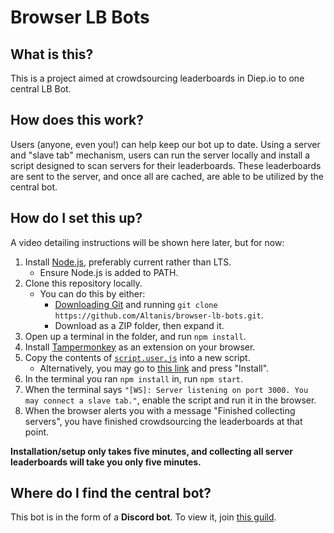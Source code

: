 # Browser LB Bots

## What is this?

This is a project aimed at crowdsourcing leaderboards in Diep.io to one central LB Bot.

## How does this work?

Users (anyone, even you!) can help keep our bot up to date. Using a server and "slave tab" mechanism, users can run the server locally and install a script designed to scan servers for their leaderboards. These leaderboards are sent to the server, and once all are cached, are able to be utilized by the central bot.

## How do I set this up?

A video detailing instructions will be shown here later, but for now:

1. Install [Node.js](https://nodejs.org/en/), preferably current rather than LTS.
    - Ensure Node.js is added to PATH.
2. Clone this repository locally.
    - You can do this by either:
        - [Downloading Git](https://git-scm.com/downloads) and running `git clone https://github.com/Altanis/browser-lb-bots.git`.
        - Download as a ZIP folder, then expand it.
3. Open up a terminal in the folder, and run `npm install`.
4. Install [Tampermonkey](https://www.tampermonkey.net/) as an extension on your browser.
5. Copy the contents of [`script.user.js`](https://github.com/Altanis/browser-lb-bots/blob/master/script.user.js) into a new script.
    - Alternatively, you may go to [this link](https://github.com/Altanis/browser-lb-bots/raw/master/script.user.js) and press "Install".
6. In the terminal you ran `npm install` in, run `npm start`.
7. When the terminal says `"[WS]: Server listening on port 3000. You may connect a slave tab."`, enable the script and run it in the browser.
8. When the browser alerts you with a message "Finished collecting servers", you have finished crowdsourcing the leaderboards at that point.

**Installation/setup only takes five minutes, and collecting all server leaderboards will take you only five minutes.**

## Where do I find the central bot?

This bot is in the form of a **Discord bot**. To view it, join [this guild](https://discord.gg/kBEu2Z5aRA).